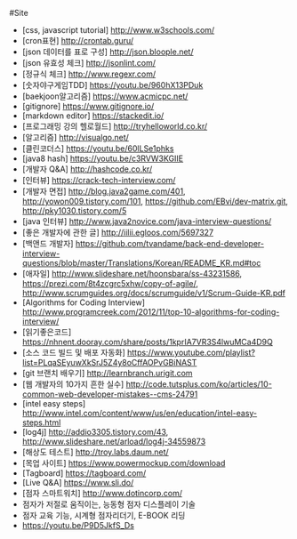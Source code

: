 #Site

- [css, javascript tutorial] http://www.w3schools.com/
- [cron표현] http://crontab.guru/
- [json 데이터를 표로 구성] http://json.bloople.net/
- [json 유효성 체크] http://jsonlint.com/
- [정규식 체크] http://www.regexr.com/
- [숫자야구게임TDD] https://youtu.be/960hX13PDuk
- [baekjoon알고리즘] https://www.acmicpc.net/
- [gitignore] https://www.gitignore.io/
- [markdown editor] https://stackedit.io/
- [프로그래밍 강의 헬로월드] http://tryhelloworld.co.kr/
- [알고리즘] http://visualgo.net/
- [클린코더스] https://youtu.be/60lLSe1phks
- [java8 hash] https://youtu.be/c3RVW3KGIIE
- [개발자 Q&A] http://hashcode.co.kr/
- [인터뷰] https://crack-tech-interview.com/
- [개발자 면접] http://blog.java2game.com/401, http://yowon009.tistory.com/101, https://github.com/EBvi/dev-matrix.git, http://pky1030.tistory.com/5
- [java 인터뷰] http://www.java2novice.com/java-interview-questions/  
- [좋은 개발자에 관한 글] http://iilii.egloos.com/5697327
- [백앤드 개발자] https://github.com/tvandame/back-end-developer-interview-questions/blob/master/Translations/Korean/README_KR.md#toc
- [애자일] http://www.slideshare.net/hoonsbara/ss-43231586, https://prezi.com/8t4zcgrc5xhw/copy-of-agile/, http://www.scrumguides.org/docs/scrumguide/v1/Scrum-Guide-KR.pdf 
- [Algorithms for Coding Interview] http://www.programcreek.com/2012/11/top-10-algorithms-for-coding-interview/
- [읽기좋은코드] https://nhnent.dooray.com/share/posts/1kprIA7VR3S4lwuMCa4D9Q
- [소스 코드 빌드 및 배포 자동화] https://www.youtube.com/playlist?list=PLqaSEyuwXkSrJ5Z4y8oCffAOPvGBiNAST
- [git 브랜치 배우기] http://learnbranch.urigit.com
- [웹 개발자의 10가지 흔한 실수] http://code.tutsplus.com/ko/articles/10-common-web-developer-mistakes--cms-24791
- [intel easy steps] http://www.intel.com/content/www/us/en/education/intel-easy-steps.html
- [log4j] http://addio3305.tistory.com/43, http://www.slideshare.net/arload/log4j-34559873
- [해상도 테스트] http://troy.labs.daum.net/
- [목업 사이트] https://www.powermockup.com/download
- [Tagboard] https://tagboard.com/
- [Live Q&A] https://www.sli.do/
- [점자 스마트워치] http://www.dotincorp.com/
 - 점자가 저절로 움직이는, 능동형 점자 디스플레이 기술
 - 점자 교육 기능, 시계형 점자리더기, E-BOOK 리딩
 - https://youtu.be/P9D5JkfS_Ds
